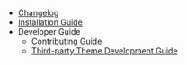 - [Changelog](/en/CHANGELOG.md)
- [Installation Guide](/en/installation_guide.md)
- Developer Guide
  - [Contributing Guide](/en/developer-guide/CONTRIBUTING.md)
  - [Third-party Theme Development Guide](/en/developer-guide/thirdparty_theme.md)
